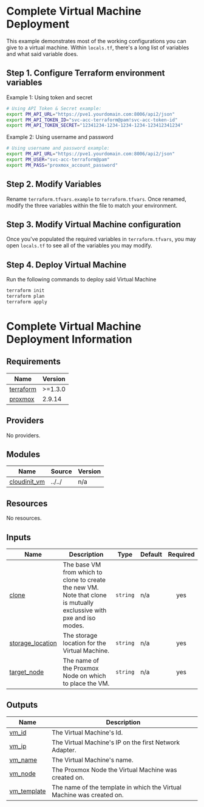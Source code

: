 # Complete Virtual Machine Deployment

This example demonstrates most of the working configurations you can give to a virtual machine. Within `locals.tf`, there's a long list of variables and what said variable does.

## Step 1. Configure Terraform environment variables

Example 1: Using token and secret
```bash
# Using API Token & Secret example:
export PM_API_URL="https://pve1.yourdomain.com:8006/api2/json"
export PM_API_TOKEN_ID="svc-acc-terraform@pam!svc-acc-token-id"
export PM_API_TOKEN_SECRET="12341234-1234-1234-1234-123412341234"
```

Example 2: Using username and password
```bash
# Using username and password example:
export PM_API_URL="https://pve1.yourdomain.com:8006/api2/json"
export PM_USER="svc-acc-terraform@pam"
export PM_PASS="proxmox_account_password"
```

## Step 2. Modify Variables

Rename `terraform.tfvars.example` to `terraform.tfvars`. Once renamed, modify the three variables within the file to match your environment.

## Step 3. Modify Virtual Machine configuration

Once you've populated the required variables in `terraform.tfvars`, you may open `locals.tf` to see all of the variables you may modify.

## Step 4. Deploy Virtual Machine

Run the following commands to deploy said Virtual Machine
```bash
terraform init
terraform plan
terraform apply
```

# Complete Virtual Machine Deployment Information

<!-- BEGINNING OF PRE-COMMIT-TERRAFORM DOCS HOOK -->
## Requirements

| Name | Version |
|------|---------|
| <a name="requirement_terraform"></a> [terraform](#requirement\_terraform) | >=1.3.0 |
| <a name="requirement_proxmox"></a> [proxmox](#requirement\_proxmox) | 2.9.14 |

## Providers

No providers.

## Modules

| Name | Source | Version |
|------|--------|---------|
| <a name="module_cloudinit_vm"></a> [cloudinit\_vm](#module\_cloudinit\_vm) | ../../ | n/a |

## Resources

No resources.

## Inputs

| Name | Description | Type | Default | Required |
|------|-------------|------|---------|:--------:|
| <a name="input_clone"></a> [clone](#input\_clone) | The base VM from which to clone to create the new VM. Note that clone is mutually exclussive with pxe and iso modes. | `string` | n/a | yes |
| <a name="input_storage_location"></a> [storage\_location](#input\_storage\_location) | The storage location for the Virtual Machine. | `string` | n/a | yes |
| <a name="input_target_node"></a> [target\_node](#input\_target\_node) | The name of the Proxmox Node on which to place the VM. | `string` | n/a | yes |

## Outputs

| Name | Description |
|------|-------------|
| <a name="output_vm_id"></a> [vm\_id](#output\_vm\_id) | The Virtual Machine's Id. |
| <a name="output_vm_ip"></a> [vm\_ip](#output\_vm\_ip) | The Virtual Machine's IP on the first Network Adapter. |
| <a name="output_vm_name"></a> [vm\_name](#output\_vm\_name) | The Virtual Machine's name. |
| <a name="output_vm_node"></a> [vm\_node](#output\_vm\_node) | The Proxmox Node the Virtual Machine was created on. |
| <a name="output_vm_template"></a> [vm\_template](#output\_vm\_template) | The name of the template in which the Virtual Machine was created on. |
<!-- END OF PRE-COMMIT-TERRAFORM DOCS HOOK -->
